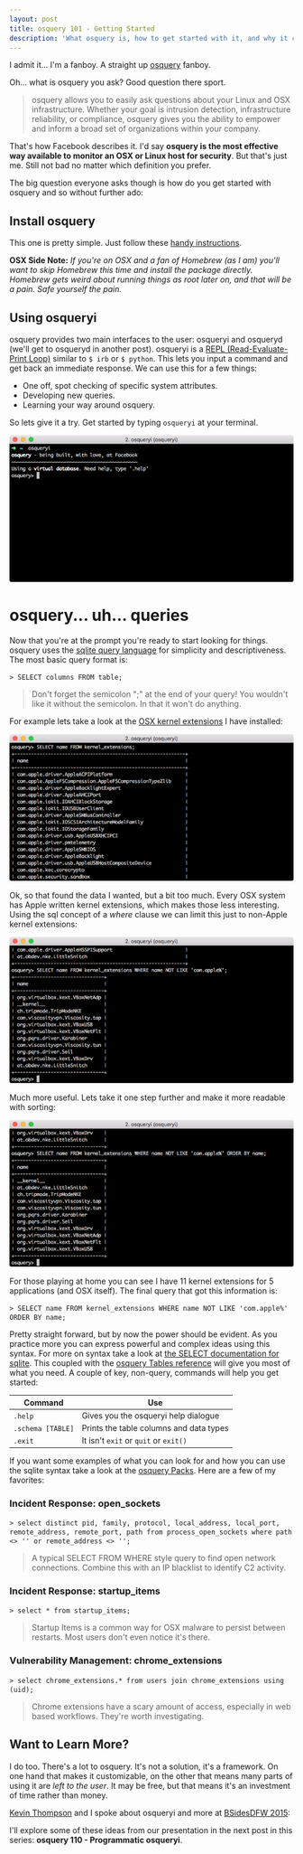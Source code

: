 ```yaml
---
layout: post
title: osquery 101 - Getting Started
description: 'What osquery is, how to get started with it, and why it can be awesome.'
---
```


I admit it... I'm a fanboy. A straight up [osquery](http://osquery.io) fanboy.

Oh... what is osquery you ask? Good question there sport.

> osquery allows you to easily ask questions about your Linux and OSX infrastructure. Whether your goal is intrusion detection, infrastructure reliability, or compliance, osquery gives you the ability to empower and inform a broad set of organizations within your company.

That's how Facebook describes it. I'd say __osquery is the most effective way available to monitor an OSX or Linux host for security__. But that's just me. Still not bad no matter which definition you prefer.

The big question everyone asks though is how do you get started with osquery and so without further ado:

## Install osquery

This one is pretty simple. Just follow these [handy instructions](https://osquery.io/downloads/).

__OSX Side Note:__ _If you're on OSX and a fan of Homebrew (as I am) you'll want to skip Homebrew this time and install the package directly. Homebrew gets weird about running things as root later on, and that will be a pain. Safe yourself the pain._

## Using osqueryi

osquery provides two main interfaces to the user: osqueryi and osqueryd (we'll get to osqueryd in another post). osqueryi is a [REPL (Read-Evaluate-Print Loop)](https://en.wikipedia.org/wiki/Read%E2%80%93eval%E2%80%93print_loop) similar to `$ irb` or `$ python`. This lets you input a command and get back an immediate response. We can use this for a few things:

- One off, spot checking of specific system attributes.
- Developing new queries.
- Learning your way around osquery.

So lets give it a try. Get started by typing `osqueryi` at your terminal.

![osqueryi Prompt](/public/osqueryi-prompt.png)

# osquery... uh... queries

Now that you're at the prompt you're ready to start looking for things. osquery uses the [sqlite query language](https://www.sqlite.org/lang.html) for simplicity and descriptiveness. The most basic query format is:

```
> SELECT columns FROM table;
```

> Don't forget the semicolon ";" at the end of your query! You wouldn't like it without the semicolon. In that it won't do anything.

For example lets take a look at the [OSX kernel extensions](https://developer.apple.com/library/mac/documentation/Darwin/Conceptual/KernelProgramming/Extend/Extend.html) I have installed:

![select from example](/public/osqueryi-selectfrom.png)

Ok, so that found the data I wanted, but a bit too much. Every OSX system has Apple written kernel extensions, which makes those less interesting. Using the sql concept of a _where_ clause we can limit this just to non-Apple kernel extensions:

![select from where example](/public/osqueryi-selectfromwhere.png)

Much more useful. Lets take it one step further and make it  more readable with sorting:

![select from where example](/public/osqueryi-selectfromwhereorderby.png)

For those playing at home you can see I have 11 kernel extensions for 5 applications (and OSX itself). The final query that got this information is:

```
> SELECT name FROM kernel_extensions WHERE name NOT LIKE 'com.apple%' ORDER BY name;
```

Pretty straight forward, but by now the power should be evident. As you practice more you can express powerful and complex ideas using this syntax. For more on syntax take a look at [the SELECT documentation for sqlite](https://www.sqlite.org/lang_select.html). This coupled with the [osquery Tables reference](https://osquery.io/docs/tables/) will give you most of what you need. A couple of key, non-query, commands will help you get started:

| Command | Use |
| ------- | --- |
| `.help` | Gives you the osqueryi help dialogue
| `.schema [TABLE]` | Prints the table columns and data types |
| `.exit` | It isn't `exit` or `quit` or `exit()` |

If you want some examples of what you can look for and how you can use the sqlite syntax take a look at the [osquery Packs](https://osquery.io/docs/packs/). Here are a few of my favorites:

### <i class="fa fa-search"></i> Incident Response: open_sockets

```
> select distinct pid, family, protocol, local_address, local_port, remote_address, remote_port, path from process_open_sockets where path <> '' or remote_address <> '';
```

> A typical SELECT FROM WHERE style query to find open network connections. Combine this with an IP blacklist to identify C2 activity.

### <i class="fa fa-search"></i> Incident Response: startup_items

```
> select * from startup_items;
```

> Startup Items is a common way for OSX malware to persist between restarts. Most users don't even notice it's there.

### <i class="fa fa-search"></i> Vulnerability Management: chrome_extensions

```
> select chrome_extensions.* from users join chrome_extensions using (uid);
```

> Chrome extensions have a scary amount of access, especially in web based workflows. They're worth investigating.

## Want to Learn More?

I do too. There's a lot to osquery. It's not a solution, it's a framework. On one hand that makes it customizable, on the other that means many parts of using it are _left to the user_. It may be free, but that means it's an investment of time rather than money.

[Kevin Thompson](https://twitter.com/bfist) and I spoke about osqueryi and more at [BSidesDFW 2015](http://www.securitybsides.com/w/page/79986053/BSidesDFW):

<script async class="speakerdeck-embed" data-id="ba9cf2f4fb8144068f5656ff32d69689" data-ratio="1.77777777777778" src="//speakerdeck.com/assets/embed.js"></script>

I'll explore some of these ideas from our presentation in the next post in this series: __osquery 110 - Programmatic osqueryi__.
